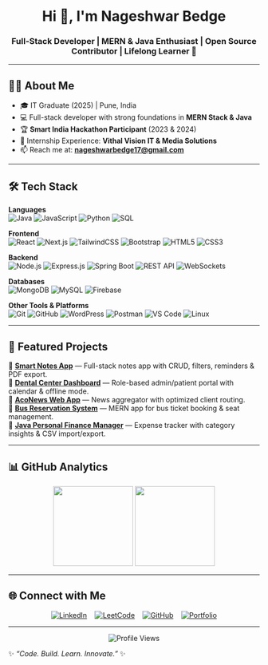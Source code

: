 <!-- Static Header -->
<h1 align="center">Hi 👋, I'm Nageshwar Bedge</h1>
<h3 align="center">Full-Stack Developer | MERN & Java Enthusiast | Open Source Contributor | Lifelong Learner 🚀</h3>

---

## 🙋‍♂️ About Me
- 🎓 IT Graduate (2025) | Pune, India  
- 💻 Full-stack developer with strong foundations in **MERN Stack & Java**  
- 🏆 **Smart India Hackathon Participant** (2023 & 2024)  
- 💼 Internship Experience: **Vithal Vision IT & Media Solutions**  
- 📫 Reach me at: **nageshwarbedge17@gmail.com**  

---

## 🛠️ Tech Stack

**Languages**  
![Java](https://img.shields.io/badge/Java-ED8B00?style=for-the-badge&logo=openjdk&logoColor=white) 
![JavaScript](https://img.shields.io/badge/JavaScript-F7E017?style=for-the-badge&logo=javascript&logoColor=black) 
![Python](https://img.shields.io/badge/Python-3776AB?style=for-the-badge&logo=python&logoColor=white)
![SQL](https://img.shields.io/badge/SQL-336791?style=for-the-badge&logo=postgresql&logoColor=white)  

**Frontend**  
![React](https://img.shields.io/badge/React-20232A?style=for-the-badge&logo=react&logoColor=61DAFB) 
![Next.js](https://img.shields.io/badge/Next.js-000000?style=for-the-badge&logo=nextdotjs&logoColor=white) 
![TailwindCSS](https://img.shields.io/badge/TailwindCSS-38B2AC?style=for-the-badge&logo=tailwind-css&logoColor=white) 
![Bootstrap](https://img.shields.io/badge/Bootstrap-7952B3?style=for-the-badge&logo=bootstrap&logoColor=white) 
![HTML5](https://img.shields.io/badge/HTML5-E34F26?style=for-the-badge&logo=html5&logoColor=white)
![CSS3](https://img.shields.io/badge/CSS3-1572B6?style=for-the-badge&logo=css3&logoColor=white)  

**Backend**  
![Node.js](https://img.shields.io/badge/Node.js-339933?style=for-the-badge&logo=node.js&logoColor=white) 
![Express.js](https://img.shields.io/badge/Express.js-000000?style=for-the-badge&logo=express&logoColor=white) 
![Spring Boot](https://img.shields.io/badge/SpringBoot-6DB33F?style=for-the-badge&logo=springboot&logoColor=white) 
![REST API](https://img.shields.io/badge/REST-API-FF6C37?style=for-the-badge) 
![WebSockets](https://img.shields.io/badge/WebSockets-0080FF?style=for-the-badge)  

**Databases**  
![MongoDB](https://img.shields.io/badge/MongoDB-4EA94B?style=for-the-badge&logo=mongodb&logoColor=white) ![MySQL](https://img.shields.io/badge/MySQL-005C84?style=for-the-badge&logo=mysql&logoColor=white) ![Firebase](https://img.shields.io/badge/Firebase-FFCA28?style=for-the-badge&logo=firebase&logoColor=black)


**Other Tools & Platforms**  
![Git](https://img.shields.io/badge/Git-F05032?style=for-the-badge&logo=git&logoColor=white) 
![GitHub](https://img.shields.io/badge/GitHub-181717?style=for-the-badge&logo=github&logoColor=white) 
![WordPress](https://img.shields.io/badge/WordPress-21759B?style=for-the-badge&logo=wordpress&logoColor=white) 
![Postman](https://img.shields.io/badge/Postman-FF6C37?style=for-the-badge&logo=postman&logoColor=white)
![VS Code](https://img.shields.io/badge/VS_Code-007ACC?style=for-the-badge&logo=visual-studio-code&logoColor=white)
![Linux](https://img.shields.io/badge/Linux-FCC624?style=for-the-badge&logo=linux&logoColor=black)

---


## 🌟 Featured Projects  

🔹 [**Smart Notes App**](https://github.com/Nageshwar-Bedge/SmartNoteApp) — Full-stack notes app with CRUD, filters, reminders & PDF export.  
🔹 [**Dental Center Dashboard**](https://github.com/Nageshwar-Bedge/dental-center-dashboard) — Role-based admin/patient portal with calendar & offline mode.  
🔹 [**AcoNews Web App**](https://github.com/Nageshwar-Bedge/AcoNews) — News aggregator with optimized client routing.  
🔹 [**Bus Reservation System**](https://github.com/Nageshwar-Bedge) — MERN app for bus ticket booking & seat management.  
🔹 [**Java Personal Finance Manager**](https://github.com/Nageshwar-Bedge/Personal-Finance-Manager) — Expense tracker with category insights & CSV import/export.  

---

## 📊 GitHub Analytics  

<p align="center">
  <img src="https://github-readme-stats.vercel.app/api?username=Nageshwar-Bedge&show_icons=true&theme=tokyonight" height="160"/>
  <img src="https://github-readme-streak-stats.herokuapp.com/?user=Nageshwar-Bedge&theme=tokyonight" height="160"/>
</p>

---

## 🌐 Connect with Me  

<p align="center">
  <a href="https://linkedin.com/in/bedge-nageshwar/"><img src="https://img.shields.io/badge/LinkedIn-0A66C2?style=for-the-badge&logo=linkedin&logoColor=white" alt="LinkedIn"></a>&nbsp;&nbsp;&nbsp;
  <a href="https://leetcode.com/u/nageshwar_bedge/"><img src="https://img.shields.io/badge/LeetCode-FFA116?style=for-the-badge&logo=leetcode&logoColor=black" alt="LeetCode"></a>&nbsp;&nbsp;&nbsp;
  <a href="https://github.com/Nageshwar-Bedge"><img src="https://img.shields.io/badge/GitHub-181717?style=for-the-badge&logo=github&logoColor=white" alt="GitHub"></a>&nbsp;&nbsp;&nbsp;
  <a href="https://nageshwar-portfolio.vercel.app/"><img src="https://img.shields.io/badge/Portfolio-FF5722?style=for-the-badge&logo=About.me&logoColor=white" alt="Portfolio"></a>

</p>

---

<p align="center">
  <img src="https://komarev.com/ghpvc/?username=Nageshwar-Bedge&label=Profile%20Views&color=0e75b6&style=flat" alt="Profile Views" />
</p>

✨ _“Code. Build. Learn. Innovate.”_ ✨
